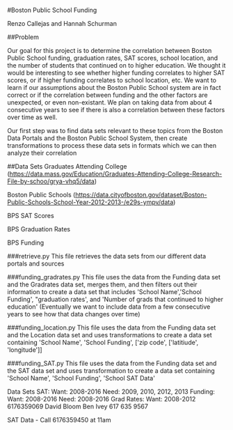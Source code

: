 #Boston Public School Funding

Renzo Callejas and Hannah Schurman

##Problem

Our goal for this project is to determine the correlation between Boston Public School funding, graduation rates, SAT scores, school location, and the number of students that continued on to higher education. We thought it would be interesting to see whether higher funding correlates to higher SAT scores, or if higher funding correlates to school location, etc. We want to learn if our assumptions about the Boston Public School system are in fact correct or if the correlation between funding and the other factors are unexpected, or even non-existant. We plan on taking data from about 4 consecutive years to see if there is also a correlation between these factors over time as well.   

Our first step was to find data sets relevant to these topics from the Boston Data Portals and the Boston Public School System, then create transformations to process these data sets in formats which we can then analyze their correlation


##Data Sets
Graduates Attending College (https://data.mass.gov/Education/Graduates-Attending-College-Research-File-by-schoo/grya-vhq5/data)

Boston Public Schools (https://data.cityofboston.gov/dataset/Boston-Public-Schools-School-Year-2012-2013-/e29s-ympv/data)

BPS SAT Scores

BPS Graduation Rates

BPS Funding

###retrieve.py
This file retrieves the data sets from our different data portals and sources

###funding_gradrates.py
This file uses the data from the Funding data set and the Gradrates data set, merges them, and then filters out their information to create a data set that includes 'School Name','School Funding', "graduation rates', and 'Number of grads that continued to higher education'
(Eventually we want to include data from a few consecutive years to see how that data changes over time)

###funding_location.py
This file uses the data from the Funding data set and the Location data set and uses transformations to create a data set containing 'School Name', 'School Funding', ['zip code', ['latitiude', 'longitude']]

###funding_SAT.py
This file uses the data from the Funding data set and the SAT data set and uses transformation to create a data set containing 'School Name', 'School Funding', 'School SAT Data'

Data Sets
SAT: Want: 2008-2016 Need: 2009, 2010, 2012, 2013
Funding: Want: 2008-2016 Need: 2008-2016
Grad Rates: Want: 2008-2012
6176359069 David Bloom
Ben Ivey 617 635 9567

SAT Data - Call 6176359450 at 11am

